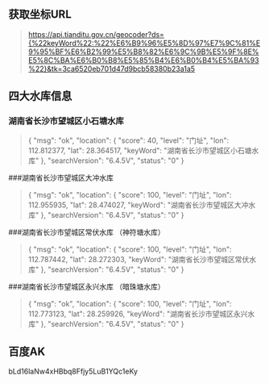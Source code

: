 ## 获取坐标URL
> https://api.tianditu.gov.cn/geocoder?ds={%22keyWord%22:%22%E6%B9%96%E5%8D%97%E7%9C%81%E9%95%BF%E6%B2%99%E5%B8%82%E6%9C%9B%E5%9F%8E%E5%8C%BA%E6%B0%B8%E5%85%B4%E6%B0%B4%E5%BA%93%22}&tk=3ca6520eb701d47d9bcb58380b23a1a5

## 四大水库信息
### 湖南省长沙市望城区小石塘水库
>{
"msg": "ok",
"location": {
"score": 40,
"level": "门址",
"lon": 112.812377,
"lat": 28.364517,
"keyWord": "湖南省长沙市望城区小石塘水库"
},
"searchVersion": "6.4.5V",
"status": "0"
}

###湖南省长沙市望城区大冲水库
>{
"msg": "ok",
"location": {
"score": 100,
"level": "门址",
"lon": 112.955935,
"lat": 28.474027,
"keyWord": "湖南省长沙市望城区大冲水库"
},
"searchVersion": "6.4.5V",
"status": "0"
}

###湖南省长沙市望城区常伏水库 （神符塘水库）
>{
"msg": "ok",
"location": {
"score": 100,
"level": "门址",
"lon": 112.787442,
"lat": 28.272303,
"keyWord": "湖南省长沙市望城区常伏水库"
},
"searchVersion": "6.4.5V",
"status": "0"
}



###湖南省长沙市望城区永兴水库 （暗珠塘水库）
>{
"msg": "ok",
"location": {
"score": 100,
"level": "门址",
"lon": 112.773123,
"lat": 28.259926,
"keyWord": "湖南省长沙市望城区永兴水库"
},
"searchVersion": "6.4.5V",
"status": "0"
}


## 百度AK 
bLd16laNw4xHBbq8Ffjy5LuB1YQc1eKy
